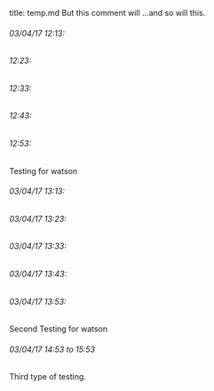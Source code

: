 title: temp.md
But this comment will 
...and so will this. 
###### 03/04/17 12:13: 
###### 12:23: 
###### 12:33: 
###### 12:43: 
###### 12:53: 
Testing for watson


###### 03/04/17 13:13: 
###### 03/04/17 13:23: 
###### 03/04/17 13:33: 
###### 03/04/17 13:43: 
###### 03/04/17 13:53: 
Second Testing for watson


###### 03/04/17 14:53 to 15:53
Third type of testing. 

